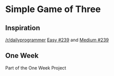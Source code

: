 # Simple Game of Three

## Inspiration

[/r/dailyprogrammer](https://www.reddit.com/r/dailyprogrammer/) [Easy #239](https://www.reddit.com/r/dailyprogrammer/comments/3r7wxz/20151102_challenge_239_easy_a_game_of_threes/) and [Medium #239](https://www.reddit.com/r/dailyprogrammer/comments/3rhzdj/20151104_challenge_239_intermediate_a_zerosum/)

## One Week

Part of the One Week Project